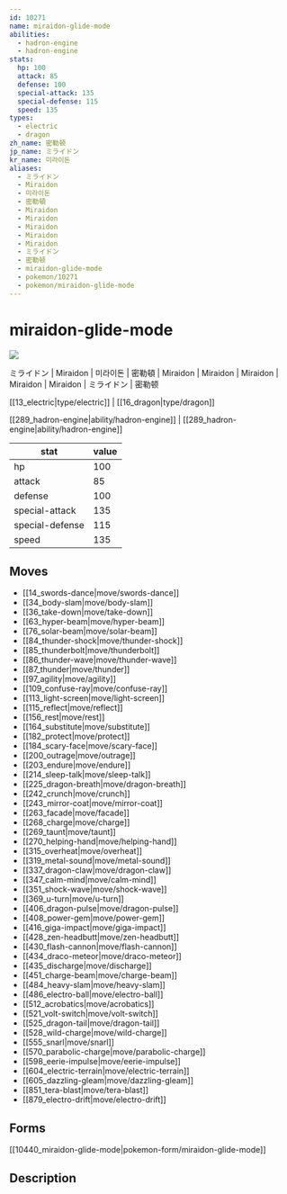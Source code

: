```yaml
---
id: 10271
name: miraidon-glide-mode
abilities:
  - hadron-engine
  - hadron-engine
stats:
  hp: 100
  attack: 85
  defense: 100
  special-attack: 135
  special-defense: 115
  speed: 135
types:
  - electric
  - dragon
zh_name: 密勒顿
jp_name: ミライドン
kr_name: 미라이돈
aliases:
  - ミライドン
  - Miraidon
  - 미라이돈
  - 密勒頓
  - Miraidon
  - Miraidon
  - Miraidon
  - Miraidon
  - Miraidon
  - ミライドン
  - 密勒顿
  - miraidon-glide-mode
  - pokemon/10271
  - pokemon/miraidon-glide-mode
---
```

# miraidon-glide-mode

![](null)

ミライドン | Miraidon | 미라이돈 | 密勒頓 | Miraidon | Miraidon | Miraidon | Miraidon | Miraidon | ミライドン | 密勒顿

[[13_electric|type/electric]] | [[16_dragon|type/dragon]]

[[289_hadron-engine|ability/hadron-engine]] | [[289_hadron-engine|ability/hadron-engine]]

|stat|value|
|---|---|
|hp|100|
|attack|85|
|defense|100|
|special-attack|135|
|special-defense|115|
|speed|135|


## Moves

- [[14_swords-dance|move/swords-dance]]
- [[34_body-slam|move/body-slam]]
- [[36_take-down|move/take-down]]
- [[63_hyper-beam|move/hyper-beam]]
- [[76_solar-beam|move/solar-beam]]
- [[84_thunder-shock|move/thunder-shock]]
- [[85_thunderbolt|move/thunderbolt]]
- [[86_thunder-wave|move/thunder-wave]]
- [[87_thunder|move/thunder]]
- [[97_agility|move/agility]]
- [[109_confuse-ray|move/confuse-ray]]
- [[113_light-screen|move/light-screen]]
- [[115_reflect|move/reflect]]
- [[156_rest|move/rest]]
- [[164_substitute|move/substitute]]
- [[182_protect|move/protect]]
- [[184_scary-face|move/scary-face]]
- [[200_outrage|move/outrage]]
- [[203_endure|move/endure]]
- [[214_sleep-talk|move/sleep-talk]]
- [[225_dragon-breath|move/dragon-breath]]
- [[242_crunch|move/crunch]]
- [[243_mirror-coat|move/mirror-coat]]
- [[263_facade|move/facade]]
- [[268_charge|move/charge]]
- [[269_taunt|move/taunt]]
- [[270_helping-hand|move/helping-hand]]
- [[315_overheat|move/overheat]]
- [[319_metal-sound|move/metal-sound]]
- [[337_dragon-claw|move/dragon-claw]]
- [[347_calm-mind|move/calm-mind]]
- [[351_shock-wave|move/shock-wave]]
- [[369_u-turn|move/u-turn]]
- [[406_dragon-pulse|move/dragon-pulse]]
- [[408_power-gem|move/power-gem]]
- [[416_giga-impact|move/giga-impact]]
- [[428_zen-headbutt|move/zen-headbutt]]
- [[430_flash-cannon|move/flash-cannon]]
- [[434_draco-meteor|move/draco-meteor]]
- [[435_discharge|move/discharge]]
- [[451_charge-beam|move/charge-beam]]
- [[484_heavy-slam|move/heavy-slam]]
- [[486_electro-ball|move/electro-ball]]
- [[512_acrobatics|move/acrobatics]]
- [[521_volt-switch|move/volt-switch]]
- [[525_dragon-tail|move/dragon-tail]]
- [[528_wild-charge|move/wild-charge]]
- [[555_snarl|move/snarl]]
- [[570_parabolic-charge|move/parabolic-charge]]
- [[598_eerie-impulse|move/eerie-impulse]]
- [[604_electric-terrain|move/electric-terrain]]
- [[605_dazzling-gleam|move/dazzling-gleam]]
- [[851_tera-blast|move/tera-blast]]
- [[879_electro-drift|move/electro-drift]]

## Forms



[[10440_miraidon-glide-mode|pokemon-form/miraidon-glide-mode]]

## Description



